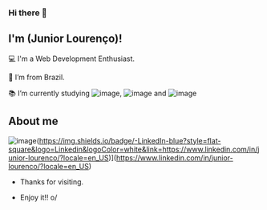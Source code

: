 ### Hi there 👋

## I'm (Junior Lourenço)!

 

:computer: I'm a Web Development Enthusiast.

:house_with_garden: I’m from Brazil.

:books: I’m currently studying ![image](https://user-images.githubusercontent.com/56567317/132527707-802c8654-a776-47a7-8c1e-ddf83a546236.png), ![image](https://user-images.githubusercontent.com/56567317/132527934-71d69a88-9798-4ae5-b197-8a57eee0eac8.png) and ![image](https://user-images.githubusercontent.com/56567317/132528169-933c3cfd-43cd-40c1-bb4c-4cbe893f9ee0.png)

## About me

![image]({BadgeURLHere})(https://img.shields.io/badge/-LinkedIn-blue?style=flat-square&logo=Linkedin&logoColor=white&link=https://www.linkedin.com/in/junior-lourenco/?locale=en_US)](https://www.linkedin.com/in/junior-lourenco/?locale=en_US)



- Thanks for visiting.

- Enjoy it!! o/
